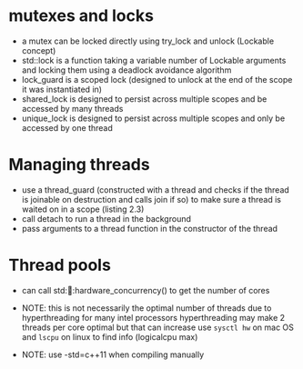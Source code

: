 # mutexes and locks
- a mutex can be locked directly using try_lock and unlock (Lockable concept)
- std::lock is a function taking a variable number of Lockable arguments and 
  locking them using a deadlock avoidance algorithm
- lock_guard is a scoped lock (designed to unlock at the end of the scope it was instantiated in)
- shared_lock is designed to persist across multiple scopes and be accessed by many threads
- unique_lock is designed to persist across multiple scopes and only be accessed by one thread

# Managing threads
- use a thread_guard (constructed with a thread and checks if the thread is joinable on destruction and calls join if so)
  to make sure a thread is waited on in a scope (listing 2.3)
- call detach to run a thread in the background
- pass arguments to a thread function in the constructor of the thread

# Thread pools
- can call std::thread::hardware_concurrency() to get the number of cores
- NOTE: this is not necessarily the optimal number of threads due to hyperthreading
  for many intel processors hyperthreading may make 2 threads per core optimal but that can increase
  use `sysctl hw` on mac OS and `lscpu` on linux to find info (logicalcpu max)
  
  
- NOTE: use -std=c++11 when compiling manually